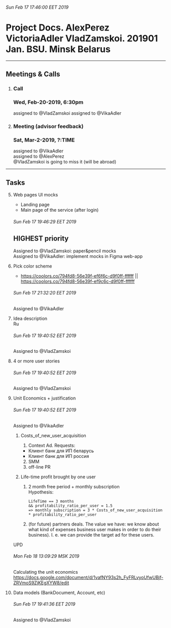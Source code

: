 ###### Sun Feb 17 17:46:00 EET 2019

# Project Docs. AlexPerez VictoriaAdler VladZamskoi. 201901 Jan. BSU. Minsk Belarus

----

## Meetings & Calls  

1. ### Call
    ### Wed, Feb-20-2019, 6:30pm  
    assigned to @VladZamskoi
    assigned to @VikaAdler

2. ### Meeting (advisor feedback)
    ### Sat, Mar-2-2019, ?:TIME  
    assigned to @VikaAdler  
    assigned to @AlexPerez  
    @VladZamskoi is going to miss it (will be abroad)  

---

## Tasks  

5. Web pages UI mocks
    * Landing page  
    * Main page of the service (after login)  

    ###### Sun Feb 17 19:46:29 EET 2019
    ## HIGHEST priority 
    Assigned to @VladZamskoi: paper&pencil mocks  
    Assigned to @VikaAdler: implement mocks in Figma web-app  


1. Pick color scheme  
    * https://coolors.co/794fd8-56e39f-ef6f6c-d9f0ff-ffffff 
        || https://coolors.co/794fd8-56e39f-ef9c6c-d9f0ff-ffffff  

    ###### Sun Feb 17 21:32:20 EET 2019
    Assigned to @VikaAdler  


2. Idea description  
    Ru  
  
    ###### Sun Feb 17 19:40:52 EET 2019
    Assigned to @VladZamskoi


3. 4 or more user stories  

    ###### Sun Feb 17 19:40:52 EET 2019
    Assigned to @VladZamskoi


4. Unit Economics + justification

    ###### Sun Feb 17 19:40:52 EET 2019
    Assigned to @VikaAdler
  
    1. Costs_of_new_user_acquisition  
        1. Context Ad. Requests:  
        * Клиент банк для ИП беларусь  
        * Клиент банк для ИП россия  
        2. SMM  
        3. off-line PR  
  
    2. Life-time profit brought by one user  
        1. 2 month free period + monthly subscription  
            Hypothesis:  
            ```
            LifeTime == 3 months  
            && profitability_ratio_per_user = 1.5  
            => monthly subscription = 3 * Costs_of_new_user_acquisition * profitability_ratio_per_user  
            ```
    
        2. (for future) partners deals. The value we have: we know about what kind of expenses business user makes in order to do their business). I. e. we can provide the target ad for these users. 

    UPD     
    ###### Mon Feb 18 13:09:29 MSK 2019
    Calculating the unit economics
    https://docs.google.com/document/d/1vafNY93s2h_FyFRLvyoUfwUBjf-ZRVmoS9ZjKEgXYW8/edit

6. Data models (BankDocument, Account, etc)  

    ###### Sun Feb 17 19:41:36 EET 2019
    Assigned to @VladZamskoi  


